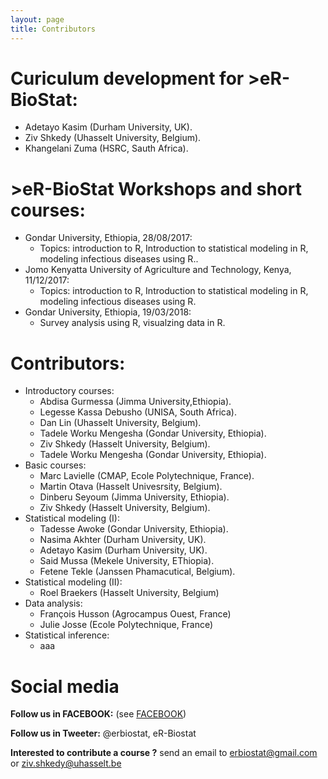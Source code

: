 ```yaml
---
layout: page
title: Contributors 
---
```

# Curiculum development for >eR-BioStat:

 * Adetayo Kasim (Durham University, UK).
 * Ziv Shkedy (Uhasselt University, Belgium).
 * Khangelani Zuma (HSRC, Sauth Africa).

# >eR-BioStat Workshops and short courses:

 * Gondar University, Ethiopia, 28/08/2017:
     - Topics: introduction to R, Introduction to statistical modeling in R, modeling infectious      diseases using R..
 *  Jomo Kenyatta University of Agriculture and Technology, Kenya, 11/12/2017: 
    - Topics: introduction to R, Introduction to statistical modeling in R, modeling infectious diseases using R.
 * Gondar University, Ethiopia, 19/03/2018:
     - Survey analysis using R, visualzing data in R.
 
# Contributors:

 * Introductory courses: 
     - Abdisa Gurmessa (Jimma University,Ethiopia). 
     - Legesse Kassa Debusho (UNISA, South Africa).
     - Dan Lin (Uhasselt University, Belgium).
     - Tadele Worku Mengesha (Gondar University, Ethiopia).
     - Ziv Shkedy (Hasselt University, Belgium).
     - Tadele Worku Mengesha (Gondar University, Ethiopia).
 * Basic courses:
     - Marc Lavielle (CMAP, Ecole Polytechnique, France).
     - Martin Otava (Hasselt Univesrsity, Belgium).
     - Dinberu Seyoum (Jimma University, Ethiopia). 
     - Ziv Shkedy (Hasselt University, Belgium).
 * Statistical modeling (I): 
     - Tadesse Awoke (Gondar University, Ethiopia).
     - Nasima Akhter (Durham University, UK).
     - Adetayo Kasim (Durham University, UK).
     - Said Mussa (Mekele University, EThiopia).
     - Fetene Tekle (Janssen Phamacutical, Belgium).
 * Statistical modeling (II): 
     - Roel Braekers (Hasselt University, Belgium)
 * Data analysis: 
     - François Husson (Agrocampus Ouest, France)
     - Julie Josse (Ecole Polytechnique, France)
 * Statistical inference: 
     - aaa
     
# Social media 

**Follow us in FACEBOOK:** (see [FACEBOOK](https://www.facebook.com/ER-BioStat-1463845487001786/))

**Follow us in Tweeter:** @erbiostat, eR-Biostat

**Interested to contribute a course  ?**  send an email to 	erbiostat@gmail.com or ziv.shkedy@uhasselt.be


